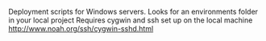 Deployment scripts for Windows servers.
Looks for an environments folder in your local project
Requires cygwin and ssh set up on the local machine
http://www.noah.org/ssh/cygwin-sshd.html